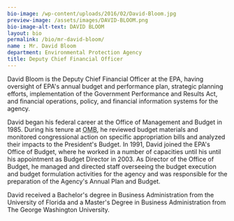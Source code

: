 ```yaml
---
bio-image: /wp-content/uploads/2016/02/David-Bloom.jpg
preview-image: /assets/images/DAVID-BLOOM.png
bio-image-alt-text: DAVID BLOOM
layout: bio
permalink: /bio/mr-david-bloom/
name : Mr. David Bloom
department: Environmental Protection Agency
title: Deputy Chief Financial Officer
---
```

David Bloom is the Deputy Chief Financial Officer at the EPA, having oversight of EPA's annual budget and performance plan, strategic planning efforts, implementation of the Government Performance and Results Act, and financial operations, policy, and financial information systems for the agency.
              
David began his federal career at the Office of Management and Budget in 1985. During his tenure at <abbr title="Office of Management and Budget">OMB</abbr>, he reviewed budget materials and monitored congressional action on specific appropriation bills and analyzed their impacts to the President's Budget. In 1991, David joined the EPA's Office of Budget, where he worked in a number of capacities until his until his appointment as Budget Director in 2003. As Director of the Office of Budget, he managed and directed staff overseeing the budget execution and budget formulation activities for the agency and was responsible for the preparation of the Agency's Annual Plan and Budget.
              
David received a Bachelor's degree in Business Administration from the University of Florida and a Master's Degree in Business Administration from The George Washington University.
 
 

 
